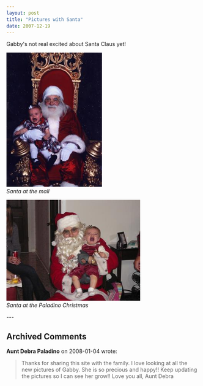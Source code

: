 ```yaml
---
layout: post
title: "Pictures with Santa"
date: 2007-12-19
---
```


<p>Gabby's not real excited about Santa Claus yet!</p>
<p><img alt="Santa at the Mall" height="350" src="/assets/images/2007-12-19-Gabby-Santa(Custom).jpg" width="250"/><br/>
<em>Santa at the mall</em></p>
<p><img alt="Gabby with Santa Sam" height="263" src="/assets/images/2007-12-19-P1010605(Custom).jpg" width="350"/><br/>
<em>Santa at the Paladino Christmas</em></p>
---

## Archived Comments

**Aunt Debra Paladino** on 2008-01-04 wrote:

> Thanks for sharing this site with the family.  I love looking at all the new pictures of Gabby.  She is so precious and happy!! Keep updating the pictures so I can see her grow!! Love you all, Aunt Debra

